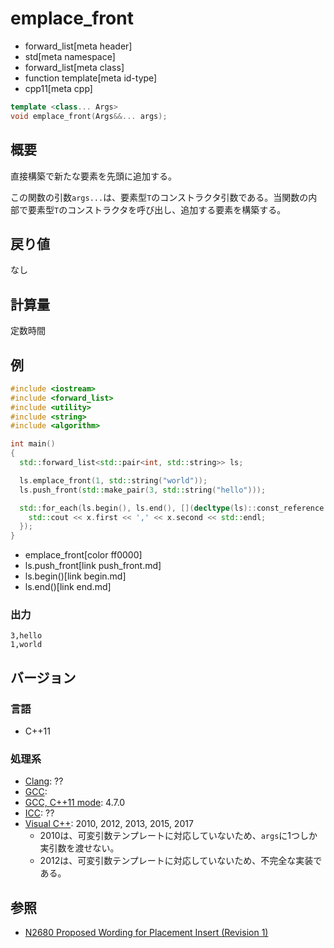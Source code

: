 # emplace_front
* forward_list[meta header]
* std[meta namespace]
* forward_list[meta class]
* function template[meta id-type]
* cpp11[meta cpp]

```cpp
template <class... Args>
void emplace_front(Args&&... args);
```

## 概要
直接構築で新たな要素を先頭に追加する。

この関数の引数`args...`は、要素型`T`のコンストラクタ引数である。当関数の内部で要素型`T`のコンストラクタを呼び出し、追加する要素を構築する。


## 戻り値
なし


## 計算量
定数時間


## 例
```cpp example
#include <iostream>
#include <forward_list>
#include <utility>
#include <string>
#include <algorithm>

int main()
{
  std::forward_list<std::pair<int, std::string>> ls;

  ls.emplace_front(1, std::string("world"));
  ls.push_front(std::make_pair(3, std::string("hello")));

  std::for_each(ls.begin(), ls.end(), [](decltype(ls)::const_reference x) {
    std::cout << x.first << ',' << x.second << std::endl;
  });
}
```
* emplace_front[color ff0000]
* ls.push_front[link push_front.md]
* ls.begin()[link begin.md]
* ls.end()[link end.md]

### 出力
```
3,hello
1,world
```

## バージョン
### 言語
- C++11

### 処理系
- [Clang](/implementation.md#clang): ??
- [GCC](/implementation.md#gcc): 
- [GCC, C++11 mode](/implementation.md#gcc): 4.7.0
- [ICC](/implementation.md#icc): ??
- [Visual C++](/implementation.md#visual_cpp): 2010, 2012, 2013, 2015, 2017
	- 2010は、可変引数テンプレートに対応していないため、`args`に1つしか実引数を渡せない。
	- 2012は、可変引数テンプレートに対応していないため、不完全な実装である。


## 参照
- [N2680 Proposed Wording for Placement Insert (Revision 1)](http://www.open-std.org/jtc1/sc22/wg21/docs/papers/2008/n2680.pdf)


